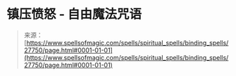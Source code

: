 <!--yml

category: 未分类

date: 2024-06-12 19:17:05

-->

# 镇压愤怒 - 自由魔法咒语

> 来源：[https://www.spellsofmagic.com/spells/spiritual_spells/binding_spells/27750/page.html#0001-01-01](https://www.spellsofmagic.com/spells/spiritual_spells/binding_spells/27750/page.html#0001-01-01)
